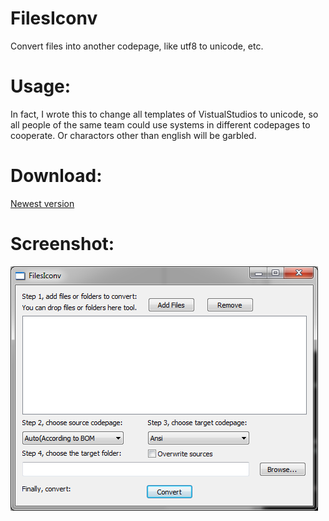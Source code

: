 FilesIconv
==========

Convert files into another codepage, like utf8 to unicode, etc.


Usage:
==========

In fact, I wrote this to change all templates of VistualStudios to unicode, so all people of the same team could use systems in different codepages to cooperate. Or charactors other than english will be garbled.


Download:
==========

[Newest version](https://raw.github.com/hufuman/filesiconv/master/filesiconv.exe)


Screenshot:
===========

![image](https://github.com/hufuman/filesiconv/raw/master/snapshot.png)
